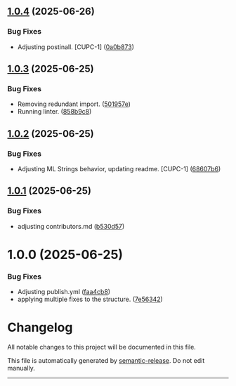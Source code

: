 ## [1.0.4](https://github.com/MiroslavRusev/cuppet-core/compare/v1.0.3...v1.0.4) (2025-06-26)


### Bug Fixes

* Adjusting postinall. [CUPC-1] ([0a0b873](https://github.com/MiroslavRusev/cuppet-core/commit/0a0b873b1acb9a708c57b2e685d81449440318d7))

## [1.0.3](https://github.com/MiroslavRusev/cuppet-core/compare/v1.0.2...v1.0.3) (2025-06-25)


### Bug Fixes

* Removing redundant import. ([501957e](https://github.com/MiroslavRusev/cuppet-core/commit/501957e27efe375123bb6dc5f1448327ce6b999e))
* Running linter. ([858b9c8](https://github.com/MiroslavRusev/cuppet-core/commit/858b9c8b8f003c443c0b4363d5bd56a67a2a2efb))

## [1.0.2](https://github.com/MiroslavRusev/cuppet-core/compare/v1.0.1...v1.0.2) (2025-06-25)


### Bug Fixes

* Adjusting ML Strings behavior, updating readme. [CUPC-1] ([68607b6](https://github.com/MiroslavRusev/cuppet-core/commit/68607b610d845c03ffc1ba469cf6d8d8de104563))

## [1.0.1](https://github.com/MiroslavRusev/cuppet-core/compare/v1.0.0...v1.0.1) (2025-06-25)


### Bug Fixes

* adjusting contributors.md ([b530d57](https://github.com/MiroslavRusev/cuppet-core/commit/b530d57fb26f11ff14213926ede2462d8c0d858b))

# 1.0.0 (2025-06-25)


### Bug Fixes

* Adjusting publish.yml ([faa4cb8](https://github.com/MiroslavRusev/cuppet-core/commit/faa4cb8b0531cb75f09678e8a5d8bc66e2f2f70b))
* applying multiple fixes to the structure. ([7e56342](https://github.com/MiroslavRusev/cuppet-core/commit/7e56342f5a3b04a58f8e355e2148611d19596a27))

# Changelog

All notable changes to this project will be documented in this file.

This file is automatically generated by [semantic-release](https://github.com/semantic-release/semantic-release). Do not edit manually.

---
